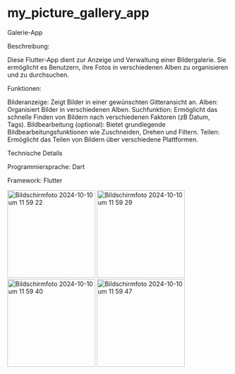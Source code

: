 # my_picture_gallery_app

Galerie-App

Beschreibung:

Diese Flutter-App dient zur Anzeige und Verwaltung einer Bildergalerie. Sie ermöglicht es Benutzern, ihre Fotos in verschiedenen Alben zu organisieren und zu durchsuchen.

Funktionen:

Bilderanzeige: Zeigt Bilder in einer gewünschten Gitteransicht an.
Alben: Organisiert Bilder in verschiedenen Alben.
Suchfunktion: Ermöglicht das schnelle Finden von Bildern nach verschiedenen Faktoren (zB Datum, Tags).
Bildbearbeitung (optional): Bietet grundlegende Bildbearbeitungsfunktionen wie Zuschneiden, Drehen und Filtern.
Teilen: Ermöglicht das Teilen von Bildern über verschiedene Plattformen.

Technische Details

Programmiersprache: Dart

Framework: Flutter


<img width="199" alt="Bildschirmfoto 2024-10-10 um 11 59 22" src="https://github.com/user-attachments/assets/f2a08310-0852-48d2-a1b2-6eab04bb1eca">
<img width="199" alt="Bildschirmfoto 2024-10-10 um 11 59 29" src="https://github.com/user-attachments/assets/bb460275-cf08-471f-b3e4-1ac0b0ba53e7">
<img width="199" alt="Bildschirmfoto 2024-10-10 um 11 59 40" src="https://github.com/user-attachments/assets/d6547cad-eeb6-461a-83a6-ceda1b61b0b8">
<img width="199" alt="Bildschirmfoto 2024-10-10 um 11 59 47" src="https://github.com/user-attachments/assets/0db8a3db-8121-42d6-8438-8ed0c6022b83">
